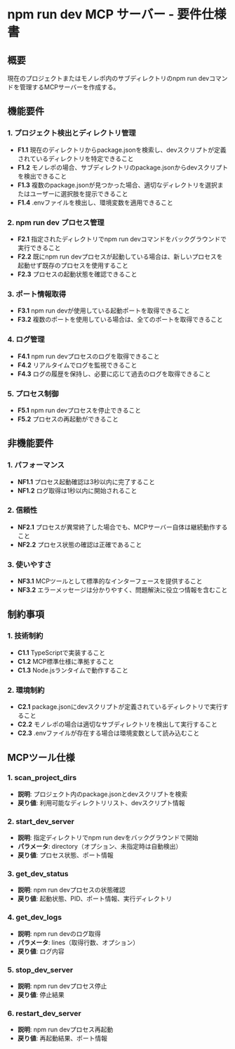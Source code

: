 # npm run dev MCP サーバー - 要件仕様書

## 概要
現在のプロジェクトまたはモノレポ内のサブディレクトリのnpm run devコマンドを管理するMCPサーバーを作成する。

## 機能要件

### 1. プロジェクト検出とディレクトリ管理
- **F1.1** 現在のディレクトリからpackage.jsonを検索し、devスクリプトが定義されているディレクトリを特定できること
- **F1.2** モノレポの場合、サブディレクトリのpackage.jsonからdevスクリプトを検出できること
- **F1.3** 複数のpackage.jsonが見つかった場合、適切なディレクトリを選択またはユーザーに選択肢を提示できること
- **F1.4** .envファイルを検出し、環境変数を適用できること

### 2. npm run dev プロセス管理
- **F2.1** 指定されたディレクトリでnpm run devコマンドをバックグラウンドで実行できること
- **F2.2** 既にnpm run devプロセスが起動している場合は、新しいプロセスを起動せず既存のプロセスを使用すること
- **F2.3** プロセスの起動状態を確認できること

### 3. ポート情報取得
- **F3.1** npm run devが使用している起動ポートを取得できること
- **F3.2** 複数のポートを使用している場合は、全てのポートを取得できること

### 4. ログ管理
- **F4.1** npm run devプロセスのログを取得できること
- **F4.2** リアルタイムでログを監視できること
- **F4.3** ログの履歴を保持し、必要に応じて過去のログを取得できること

### 5. プロセス制御
- **F5.1** npm run devプロセスを停止できること
- **F5.2** プロセスの再起動ができること

## 非機能要件

### 1. パフォーマンス
- **NF1.1** プロセス起動確認は3秒以内に完了すること
- **NF1.2** ログ取得は1秒以内に開始されること

### 2. 信頼性
- **NF2.1** プロセスが異常終了した場合でも、MCPサーバー自体は継続動作すること
- **NF2.2** プロセス状態の確認は正確であること

### 3. 使いやすさ
- **NF3.1** MCPツールとして標準的なインターフェースを提供すること
- **NF3.2** エラーメッセージは分かりやすく、問題解決に役立つ情報を含むこと

## 制約事項

### 1. 技術制約
- **C1.1** TypeScriptで実装すること
- **C1.2** MCP標準仕様に準拠すること
- **C1.3** Node.jsランタイムで動作すること

### 2. 環境制約
- **C2.1** package.jsonにdevスクリプトが定義されているディレクトリで実行すること
- **C2.2** モノレポの場合は適切なサブディレクトリを検出して実行すること
- **C2.3** .envファイルが存在する場合は環境変数として読み込むこと

## MCPツール仕様

### 1. scan_project_dirs
- **説明**: プロジェクト内のpackage.jsonとdevスクリプトを検索
- **戻り値**: 利用可能なディレクトリリスト、devスクリプト情報

### 2. start_dev_server
- **説明**: 指定ディレクトリでnpm run devをバックグラウンドで開始
- **パラメータ**: directory（オプション、未指定時は自動検出）
- **戻り値**: プロセス状態、ポート情報

### 3. get_dev_status  
- **説明**: npm run devプロセスの状態確認
- **戻り値**: 起動状態、PID、ポート情報、実行ディレクトリ

### 4. get_dev_logs
- **説明**: npm run devのログ取得
- **パラメータ**: lines（取得行数、オプション）
- **戻り値**: ログ内容

### 5. stop_dev_server
- **説明**: npm run devプロセス停止
- **戻り値**: 停止結果

### 6. restart_dev_server
- **説明**: npm run devプロセス再起動
- **戻り値**: 再起動結果、ポート情報